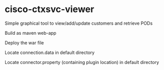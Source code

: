# cisco-ctxsvc-viewer
Simple graphical tool to view/add/update customers and retrieve PODs

Build as maven web-app

Deploy the war file

Locate connection.data in default directory

Locate connector.property (containing plugin location) in default directory

